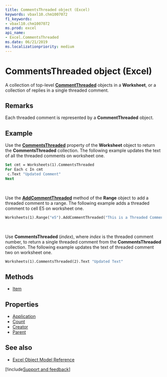 ```yaml
---
title: CommentsThreaded object (Excel)
keywords: vbaxl10.chm1007072
f1_keywords:
- vbaxl10.chm1007072
ms.prod: excel
api_name:
- Excel.CommentsThreaded
ms.date: 06/21/2019
ms.localizationpriority: medium
---
```



# CommentsThreaded object (Excel)

A collection of top-level **[CommentThreaded](Excel.CommentThreaded.md)** objects in a **Worksheet**, or a collection of replies in a single threaded comment.


## Remarks

Each threaded comment is represented by a **CommentThreaded** object.


## Example

Use the **[CommentsThreaded](excel.worksheet.commentsThreaded.md)** property of the **Worksheet** object to return the **CommentsThreaded** collection. The following example updates the text of all the threaded comments on worksheet one.

```vb
Set cmt = Worksheets(1).CommentsThreaded 
For Each c In cmt 
 c.Text "Updated Comment"
Next
```

<br/>

Use the **[AddCommentThreaded](Excel.Range.AddCommentThreaded.md)** method of the **Range** object to add a threaded comment to a range. The following example adds a threaded comment to cell E5 on worksheet one.

```vb
Worksheets(1).Range("e5").AddCommentThreaded("This is a Threaded Comment")
```

<br/>

Use **CommentsThreaded** (_index_), where _index_ is the threaded comment number, to return a single threaded comment from the **CommentsThreaded** collection. The following example updates the text of threaded comment two on worksheet one.

```vb
Worksheets(1).CommentsThreaded(2).Text "Updated Text"
```


## Methods

- [Item](Excel.CommentsThreaded.Item.md)

## Properties

- [Application](Excel.CommentsThreaded.Application.md)
- [Count](Excel.CommentsThreaded.Count.md)
- [Creator](Excel.CommentsThreaded.Creator.md)
- [Parent](Excel.CommentsThreaded.Parent.md)


## See also

- [Excel Object Model Reference](overview/Excel/object-model.md)

[!include[Support and feedback](~/includes/feedback-boilerplate.md)]